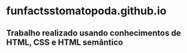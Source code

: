 # funfactsstomatopoda.github.io

## Trabalho realizado usando conhecimentos de HTML, CSS e HTML semântico
